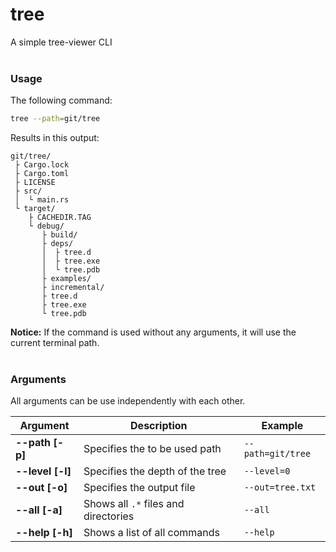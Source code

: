 # tree

A simple tree-viewer CLI
<br>
<br>

### Usage

The following command:
```bash
tree --path=git/tree
```

Results in this output:
```
git/tree/
 ├ Cargo.lock
 ├ Cargo.toml
 ├ LICENSE
 ├ src/
 │  └ main.rs
 └ target/
    ├ CACHEDIR.TAG
    └ debug/
       ├ build/
       ├ deps/
       │  ├ tree.d
       │  ├ tree.exe
       │  └ tree.pdb
       ├ examples/
       ├ incremental/
       ├ tree.d
       ├ tree.exe
       └ tree.pdb
```

**Notice:** If the command is used without any arguments, it will use the current terminal path.
<br>
<br>

### Arguments

All arguments can be use independently with each other.

|Argument|Description|Example|
|---|---|---|
|**--path [-p]**|Specifies the to be used path|`--path=git/tree`|
|**--level [-l]**|Specifies the depth of the tree|`--level=0`|
|**--out [-o]**|Specifies the output file|`--out=tree.txt`|
|**--all [-a]**|Shows all `.*` files and directories|`--all`|
|**--help [-h]**|Shows a list of all commands|`--help`|
